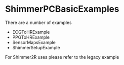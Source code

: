 # ShimmerPCBasicExamples

There are a number of examples
- ECGToHRExample
- PPGToHRExample
- SensorMapsExample
- ShimmerSetupExample

For Shimmer2R uses please refer to the legacy example

